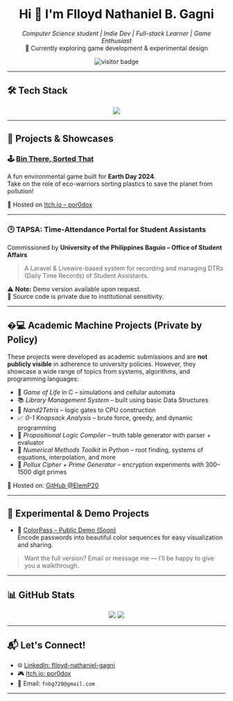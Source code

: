 <h1 align="center">Hi 👋 I'm Flloyd Nathaniel B. Gagni</h1>
<p align="center">
  <em>Computer Science student | Indie Dev | Full-stack Learner | Game Enthusiast</em><br>
  🌱 Currently exploring game development & experimental design
</p>
<p align="center">
  <img src="https://komarev.com/ghpvc/?username=flloydgagni&style=flat-square&color=brightgreen" alt="visitor badge"/>
</p>

---

## 🛠 Tech Stack

<p align="center">
  <img src="https://skillicons.dev/icons?i=godot,php,laravel,livewire,html,css,js,mysql,git,github,vscode,python,c" />
</p>

---

## 🎨 Projects & Showcases

### 🕹️ [Bin There, Sorted That](https://por0dox.itch.io/bin-there-sorted-that)
A fun environmental game built for **Earth Day 2024**.  
Take on the role of eco-warriors sorting plastics to save the planet from pollution!

🔗 Hosted on [Itch.io – por0dox](https://por0dox.itch.io/)

---

### 🕒 TAPSA: Time-Attendance Portal for Student Assistants
Commissioned by **University of the Philippines Baguio – Office of Student Affairs**

> A Laravel & Livewire-based system for recording and managing DTRs (Daily Time Records) of Student Assistants.

⚠️ **Note:** Demo version available upon request.  
📁 Source code is private due to institutional sensitivity.

---

## �‍💻 Academic Machine Projects (Private by Policy)

These projects were developed as academic submissions and are **not publicly visible** in adherence to university policies. However, they showcase a wide range of topics from systems, algorithms, and programming languages:

- 🧬 *Game of Life* in C – simulations and cellular automata  
- 📚 *Library Management System* – built using basic Data Structures  
- 🧠 *Nand2Tetris* – logic gates to CPU construction  
- 📈 *0-1 Knapsack Analysis* – brute force, greedy, and dynamic programming  
- 🧮 *Propositional Logic Compiler* – truth table generator with parser + evaluator  
- 🔢 *Numerical Methods Toolkit* in Python – root finding, systems of equations, interpolation, and more  
- 🔐 *Pollux Cipher + Prime Generator* – encryption experiments with 300–1500 digit primes  

📝 Hosted on: [GitHub @ElemP20](https://github.com/ElemP20)

---

## 🧪 Experimental & Demo Projects

- 🎨 [ColorPass – Public Demo (Soon)](https://github.com/flloydgagni/colorpass-public-demo)  
  Encode passwords into beautiful color sequences for easy visualization and sharing.

> Want the full version? Email or message me — I’ll be happy to give you a walkthrough.

---

## 📊 GitHub Stats

<p align="center">
  <!-- Modified line below: Added count_private=true -->
  <img src="https://github-readme-stats.vercel.app/api?username=flloydgagni&show_icons=true&theme=radical&count_private=true" />
  <img src="https://github-readme-streak-stats.herokuapp.com?user=flloydgagni&theme=radical&date_format=M%20j%5B%2C%20Y%5D" />
</p>

---

## 📬 Let's Connect!

- 🌐 [LinkedIn: flloyd-nathaniel-gagni](https://www.linkedin.com/in/flloyd-nathaniel-gagni/)
- 🎮 [Itch.io: por0dox](https://por0dox.itch.io/)
- 📧 Email: `fnbg720@gmail.com`

---
